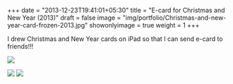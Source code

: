 +++
date = "2013-12-23T19:41:01+05:30"
title = "E-card for Christmas and New Year (2013)"
draft = false
image = "img/portfolio/Christmas-and-new-year-card-frozen-2013.jpg"
showonlyimage = true
weight = 1
+++

I drew Christmas and New Year cards on iPad so that I can send e-card to friends!!!

<!--more-->

![](/img/portfolio/Christmas-and-new-year-card-frozen-2013.jpg)

![](/img/portfolio/Christmas-card-brownies-brown-owl-2013.jpg)
![](/img/portfolio/Christmas-card-brownies-robin-2013.jpg)
